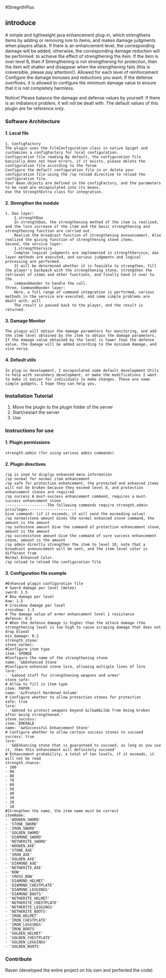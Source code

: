 #StregnthPlus

## introduce
A simple and lightweight java enhancement plug-in, which strengthens items by adding or removing lore to items, and makes damage judgments when players attack.
If there is an enhancement level, the corresponding damage will be added, otherwise, the corresponding damage reduction will be performed. to achieve the effect of strengthening the item. If the item is over level 8, then if
Strengthening is not strengthening for protection, then the item will shatter and disappear when the strengthening fails (this is irreversible, please pay attention!). Allowed for each level of reinforcement
Configure the damage bonuses and reductions you want. If the defense overflows, it is allowed to configure the minimum damage value to ensure that it is not completely harmless.

Notice! Please balance the damage and defense values by yourself. If there is an imbalance problem, it will not be dealt with. The default values of this plugin are for reference only.

### Software Architecture
#### 1. Local file
    1. ConfigFactory
    The plugin uses the FileConfiguration class in native Spigot and customizes a configFactory for local configuration.
    Configuration file reading By default, the configuration file basically does not have errors, if it exists, please delete the configuration file according to the forum
    Configure the default configuration file in or delete your configuration file using the /sp reload directive to reload the configuration file.
    Four Bean objects are defined in the configFactory, and the parameters to be read are encapsulated into its beans.
    Use the StrengthExtra class for integration.
#### 2. Strengthen the module

    1. Dao layer:
        1.strengthDao
        In strengthDao, the strengthening method of the item is realized, and the lore increase of the item and the basic strengthening and strengthening function are carried out.
        Realize the broadcast function of strengthening announcement. Also realized the giving function of strengthening stone items.
    Second, the service layer:
        1.strengthService
        Complex logical judgments are implemented in strengthService, dao layer methods are executed, and various judgments and logical processing are performed.
        It will be determined whether it is feasible to strengthen, fill the player's backpack with the strengthening stone, strengthen the retrieval of items and other functions, and finally hand it over to the
        commandHander to handle the call.
    Three, CommandHander layer:
        Here, a full range of command integration is performed, various methods in the service are executed, and some simple problems are dealt with. will
        The result is passed back to the player, and the result is returned.
#### 3. Damage Monitor
    The plugin will obtain the damage parameters for monitoring, and add the item level obtained by the item to obtain the damage parameters.
    If the damage value obtained by the level is lower than the defense value, the damage will be added according to the minimum damage, and vice versa.
#### 4. Default utils
    In plug-in development, I encapsulated some default development Utils to help with secondary development, or make the modifications I want
    to make it easier for individuals to make changes. These are some simple gadgets, I hope they can help you.
### Installation Tutorial
1. Move the plugin to the plugin folder of the server
2. Start/restart the server
3. Use

### Instructions for use
#### 1. Plugin permissions
    strength.admin (for using various admin commands)
#### 2. Plugin directives
    /sp is used to display enhanced menu information
    /sp normal for normal item enhancement
    /sp safe for protection enhancement, the protected and enhanced items will not be broken because they exceed level 8, and protection enhancement stones are required
    /sp success A must-success enhancement command, requires a must-success enhancement stone
    -------------------The following commands require strength.admin privileges----------------------
    Give command: (if it exceeds, it will send the exceeding value)
    /sp normalstone amount Gives the normal enhanced stone command, the amount is the amount
    /sp safestone amount Give the command of protection enhancement stone, amount is the amount
    /sp successstone amount Give the command of sure success enhancement stone, amount is the amount
    /sp admin directly strengthen the item to level 10, note that a broadcast announcement will be sent, and the item level color is different from
    Normal Enhanced Color.
    /sp reload to reload the configuration file
#### 3. Configuration file example
    #Enhanced plugin configuration file
    # Sword damage per level (melee)
    sword: 1.5
    # Bow damage per level
    bow: 1.5
    # Crossbow damage per level
    crossbow: 1.3
    # The damage value of armor enhancement level 1 resistance
    defence: 0.5
    # When the defense damage is higher than the attack damage (the strengthening level is too high to cause scraping damage that does not drop blood)
    min_damage: 0.2
    strength_stone:
    stone_normal:
    #Configure item type
    item: SPONGE
    #Configure the name of the strengthening stone
    name: '&bEnhanced Stone'
    #Configure enhanced stone lore, allowing multiple lines of lore
    lore:
    - '&aGood stuff for strengthening weapons and armor'
    stone_safe:
    # Allow to fill in item type
    item: PAPER
    name: '&cProtect Hardened Volume'
    # Configure whether to allow protection stones for protection
    safe: true
    lore:
    - '&bUsed to protect weapons beyond &c[&a8&c]&b from being broken after being strengthened.'
    stone_success:
    item: EMERALD
    name: '&eSuccessful Enhancement Stone'
    # Configure whether to allow certain success stones to succeed
    success: true
    lore:
    - '&6Enhancing stone that is guaranteed to succeed, as long as you use it, then this enhancement will definitely succeed'
    # Enhancement probability, a total of ten levels, if it exceeds, it will not be read
    strength_chance:
    - 100
    - 90
    - 80
    - 70
    - 60
    - 50
    - 40
    - 30
    - 20
    - 10
    #Strengthen the name, the item name must be correct
    itemName:
    - 'WOODEN_SWORD'
    - 'STONE_SWORD'
    - 'IRON_SWORD'
    - 'GOLDEN_SWORD'
    - 'DIAMOND_SWORD'
    - 'NETHERITE_SWORD'
    - 'WOODEN_AXE'
    - 'STONE_AXE'
    - 'IRON_AXE'
    - 'GOLDEN_AXE'
    - 'DIAMOND_AXE'
    - 'NETHERITE_AXE'
    - 'BOW'
    - 'CROSS_BOW'
    - 'DIAMOND_HELMET'
    - 'DIAMOND_CHESTPLATE'
    - 'DIAMOND_LEGGINGS'
    - 'DIAMOND_BOOTS'
    - 'NETHERITE_HELMET'
    - 'NETHERITE_CHESTPLATE'
    - 'NETHERITE_LEGGINGS'
    - 'NETHERITE_BOOTS'
    - 'IRON_HELMET'
    - 'IRON_CHESTPLATE'
    - 'IRON_LEGGINGS'
    - 'IRON_BOOTS'
    - 'GOLDEN_HELMET'
    - 'GOLDEN_CHESTPLATE'
    - 'GOLDEN_LEGGINGS'
    - 'GOLDEN_BOOTS'

### Contribute
Raven (developed the entire project on his own and perfected the code)